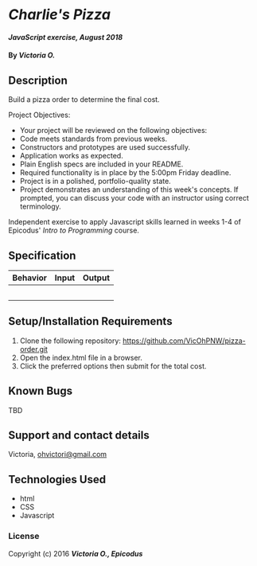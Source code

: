 # _Charlie's Pizza_

#### _JavaScript exercise, August 2018_

#### By _**Victoria O.**_

## Description
Build a pizza order to determine the final cost.

Project Objectives:
* Your project will be reviewed on the following objectives:
* Code meets standards from previous weeks.
* Constructors and prototypes are used successfully.
* Application works as expected.
* Plain English specs are included in your README.
* Required functionality is in place by the 5:00pm Friday deadline.
* Project is in a polished, portfolio-quality state.
* Project demonstrates an understanding of this week's concepts. If prompted, you can discuss your code with an instructor using correct terminology.

Independent exercise to apply Javascript skills learned in weeks 1-4 of Epicodus' _Intro to Programming_ course.

## Specification
| Behavior        | Input           | Output  |
| ------------- |:-------------:| -----:|
|  |    |   |
|  |    |   |
|  |    |   |
|  |    |   |
|  |    |   |

## Setup/Installation Requirements
1. Clone the following repository: https://github.com/VicOhPNW/pizza-order.git
2. Open the index.html file in a browser.
3. Click the preferred options then submit for the total cost.

## Known Bugs
TBD

## Support and contact details
Victoria, ohvictori@gmail.com


## Technologies Used
* html
* CSS
* Javascript

### License

Copyright (c) 2016 **_Victoria O., Epicodus_**
